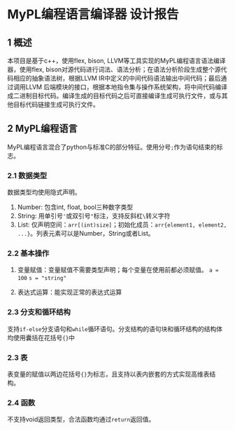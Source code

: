 # MyPL编程语言编译器 设计报告

## 1	概述
本项目是基于c++，使用flex, bison, LLVM等工具实现的MyPL编程语言语法编译器，使用flex, bison对源代码进行词法、语法分析；在语法分析阶段生成整个源代码相应的抽象语法树，根据LLVM IR中定义的中间代码语法输出中间代码；最后通过调用LLVM 后端模块的接口，根据本地指令集与操作系统架构，将中间代码编译成二进制目标代码。编译生成的目标代码之后可直接编译生成可执行文件，或与其他目标代码链接生成可执行文件。

## 2	MyPL编程语言
MyPL编程语言混合了python与标准C的部分特征。使用分号`;`作为语句结束的标志。

### 2.1	数据类型

数据类型均使用隐式声明。

1. Number: 包含int, float, bool三种数字类型
2. String: 用单引号`'`或双引号`"`标注，支持反斜杠`\`转义字符
3. List: 仅声明空间：`arr[(int)size]`；初始化成员：`arr{element1, element2, ...}`。列表元素可以是Number，String或者List。

### 2.2	基本操作

1. 变量赋值：变量赋值不需要类型声明；每个变量在使用前都必须赋值。
   `a = 100`
   `s = "string"`

2. 表达式运算：能实现正常的表达式运算

### 2.3	分支和循环结构
支持`if-else`分支语句和`while`循环语句。分支结构的语句块和循环结构的结构体均使用囊括在花括号`{}`中

### 2.3	表
表变量的赋值以两边花括号`{}`为标志，且支持以表内嵌套的方式实现高维表结构。

### 2.4	函数
不支持void返回类型，合法函数均通过`return`返回值。



















